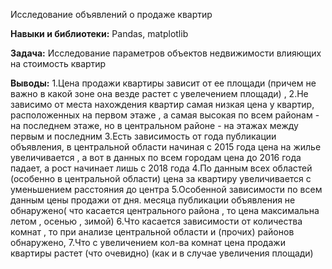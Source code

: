 Исследование объявлений о продаже квартир

**Навыки и библиотеки:**
Pandas, matplotlib

**Задача:**
Исследование параметров объектов недвижимости влияющих на стоимость квартир

**Выводы:**
1.Цена продажи квартиры зависит от ее площади (причем не важно в какой зоне она везде растет с увелечением площади) ,
2.Не зависимо от места нахождения квартир самая низкая цена у квартир, расположенных на первом этаже , а самая высокая по всем районам - на последнем этаже, но в центральном районе - на этажах между первым и последним
3.Есть зависимость от года публикации объявления, в центральной области начиная с 2015 года цена на жилье увеличивается , а вот в данных по всем городам цена до 2016 года падает, а рост начинает лишь с 2018 года
4.По данным всех областей (особенно в центральной области) цена за квартиру увеличивается с уменьшением расстояния до центра
5.Особенной зависимости по всем данным цены продажи от дня. месяца публикации объявления не обнаружено( что касается центрального района , то цена максимальна летом , осенью , зимой)
6.Что касается зависимости от количества комнат , то при анализе центральной области и (прочих)  районов обнаружено,
7.Что с увеличением кол-ва комнат цена продажи квартиры растет (что очевидно) (как и в случае увеличения площади)
